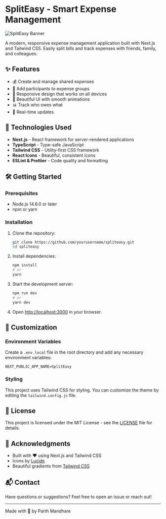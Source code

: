 # SplitEasy - Smart Expense Management

![SplitEasy Banner](/public/og-image.jpg)

A modern, responsive expense management application built with Next.js and Tailwind CSS. Easily split bills and track expenses with friends, family, and colleagues.

## ✨ Features

- 💰 Create and manage shared expenses
- 👥 Add participants to expense groups
- 📱 Responsive design that works on all devices
- 🎨 Beautiful UI with smooth animations
- 📊 Track who owes what
- 🔄 Real-time updates

## 🚀 Technologies Used

- **Next.js** - React framework for server-rendered applications
- **TypeScript** - Type-safe JavaScript
- **Tailwind CSS** - Utility-first CSS framework
- **React Icons** - Beautiful, consistent icons
- **ESLint & Prettier** - Code quality and formatting

## 🛠️ Getting Started

### Prerequisites

- Node.js 14.6.0 or later
- npm or yarn

### Installation

1. Clone the repository:
   ```bash
   git clone https://github.com/yourusername/spliteasy.git
   cd spliteasy
   ```

2. Install dependencies:
   ```bash
   npm install
   # or
   yarn
   ```

3. Start the development server:
   ```bash
   npm run dev
   # or
   yarn dev
   ```

4. Open [http://localhost:3000](http://localhost:3000) in your browser.

## 🎨 Customization

### Environment Variables

Create a `.env.local` file in the root directory and add any necessary environment variables:

```env
NEXT_PUBLIC_APP_NAME=SplitEasy
```

### Styling

This project uses Tailwind CSS for styling. You can customize the theme by editing the `tailwind.config.js` file.

## 📝 License

This project is licensed under the MIT License - see the [LICENSE](LICENSE) file for details.

## 🙏 Acknowledgments

- Built with ❤️ using Next.js and Tailwind CSS
- Icons by [Lucide](https://lucide.dev/)
- Beautiful gradients from [Tailwind CSS](https://tailwindcss.com/)

## 📬 Contact

Have questions or suggestions? Feel free to open an issue or reach out!

---

Made with 💖 by Parth Mandhare
